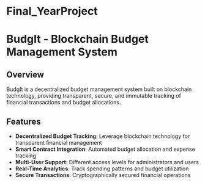 # Final_YearProject
# BudgIt - Blockchain Budget Management System

## Overview
BudgIt is a decentralized budget management system built on blockchain technology, providing transparent, secure, and immutable tracking of financial transactions and budget allocations.

## Features
- **Decentralized Budget Tracking**: Leverage blockchain technology for transparent financial management
- **Smart Contract Integration**: Automated budget allocation and expense tracking
- **Multi-User Support**: Different access levels for administrators and users
- **Real-Time Analytics**: Track spending patterns and budget utilization
- **Secure Transactions**: Cryptographically secured financial operations



 
